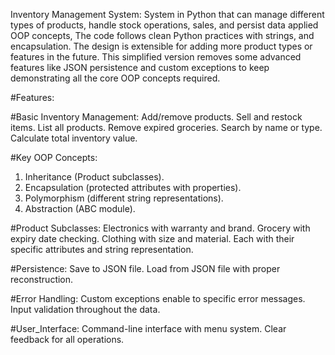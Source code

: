 Inventory Management System: 
System in Python that can manage different types of products, handle stock operations, sales, and persist data applied OOP concepts, The code follows clean Python practices with strings, and encapsulation. The design is extensible for adding more product types or features in the future. This simplified version removes some advanced features like JSON persistence and custom exceptions to keep demonstrating all the core OOP concepts required. 


#Features: 

#Basic Inventory Management: 
Add/remove products. 
Sell and restock items. 
List all products. 
Remove expired groceries. 
Search by name or type. 
Calculate total inventory value.

#Key OOP Concepts: 
1. Inheritance (Product subclasses). 
2. Encapsulation (protected attributes with properties). 
3. Polymorphism (different string representations). 
4. Abstraction (ABC module).

#Product Subclasses: 
Electronics with warranty and brand. 
Grocery with expiry date checking. 
Clothing with size and material. 
Each with their specific attributes and string representation. 

#Persistence: 
Save to JSON file. 
Load from JSON file with proper reconstruction. 

#Error Handling: 
Custom exceptions enable to specific error messages.
Input validation throughout the data. 

#User_Interface: 
Command-line interface with menu system.
Clear feedback for all operations.
